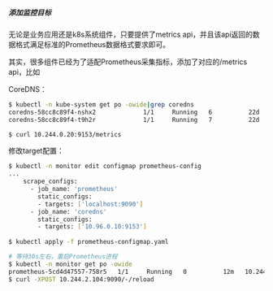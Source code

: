##### 添加监控目标

无论是业务应用还是k8s系统组件，只要提供了metrics api，并且该api返回的数据格式满足标准的Prometheus数据格式要求即可。

其实，很多组件已经为了适配Prometheus采集指标，添加了对应的/metrics api，比如

CoreDNS：

```bash
$ kubectl -n kube-system get po -owide|grep coredns
coredns-58cc8c89f4-nshx2             1/1     Running   6          22d   10.244.0.20  
coredns-58cc8c89f4-t9h2r             1/1     Running   7          22d   10.244.0.21

$ curl 10.244.0.20:9153/metrics
```

 

修改target配置：

```bash
$ kubectl -n monitor edit configmap prometheus-config
...
    scrape_configs:
      - job_name: 'prometheus'
        static_configs:
        - targets: ['localhost:9090']
      - job_name: 'coredns'
        static_configs:
        - targets: ['10.96.0.10:9153']
      
$ kubectl apply -f prometheus-configmap.yaml

# 等待30s左右，重启Prometheus进程
$ kubectl -n monitor get po -owide
prometheus-5cd4d47557-758r5   1/1     Running   0          12m   10.244.2.104
$ curl -XPOST 10.244.2.104:9090/-/reload
```

